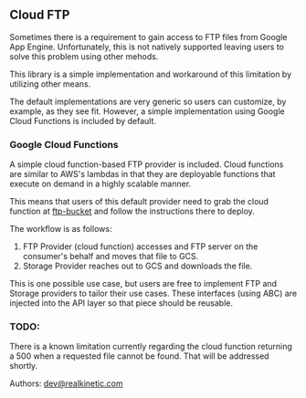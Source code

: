 ## Cloud FTP

Sometimes there is a requirement to gain access to FTP files from Google App Engine.  Unfortunately, this is not natively supported leaving users to solve this problem using other mehods.

This library is a simple implementation and workaround of this limitation by utilizing other means.

The default implementations are very generic so users can customize, by example, as they see fit.  However, a simple implementation using Google Cloud Functions is included by default.

### Google Cloud Functions

A simple cloud function-based FTP provider is included.  Cloud functions are similar to AWS's lambdas in that they are deployable functions that execute on demand in a highly scalable manner.

This means that users of this default provider need to grab the cloud function at [ftp-bucket](https://github.com/RealKinetic/ftp-bucket) and follow the instructions there to deploy.

The workflow is as follows:
1. FTP Provider (cloud function) accesses and FTP server on the consumer's behalf and moves that file to GCS.
2. Storage Provider reaches out to GCS and downloads the file.

This is one possible use case, but users are free to implement FTP and Storage providers to tailor their use cases.  These interfaces (using ABC) are injected into the API layer so that piece should be reusable.

### TODO:

There is a known limitation currently regarding the cloud function returning a 500 when a requested file cannot be found.  That will be addressed shortly.

Authors:
dev@realkinetic.com
